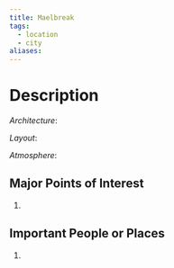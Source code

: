 ```yaml
---
title: Maelbreak
tags:
  - location
  - city
aliases:
---
```

# Description

_Architecture_: 

_Layout_: 

_Atmosphere_: 

## Major Points of Interest

1. 

## Important People or Places

1.  